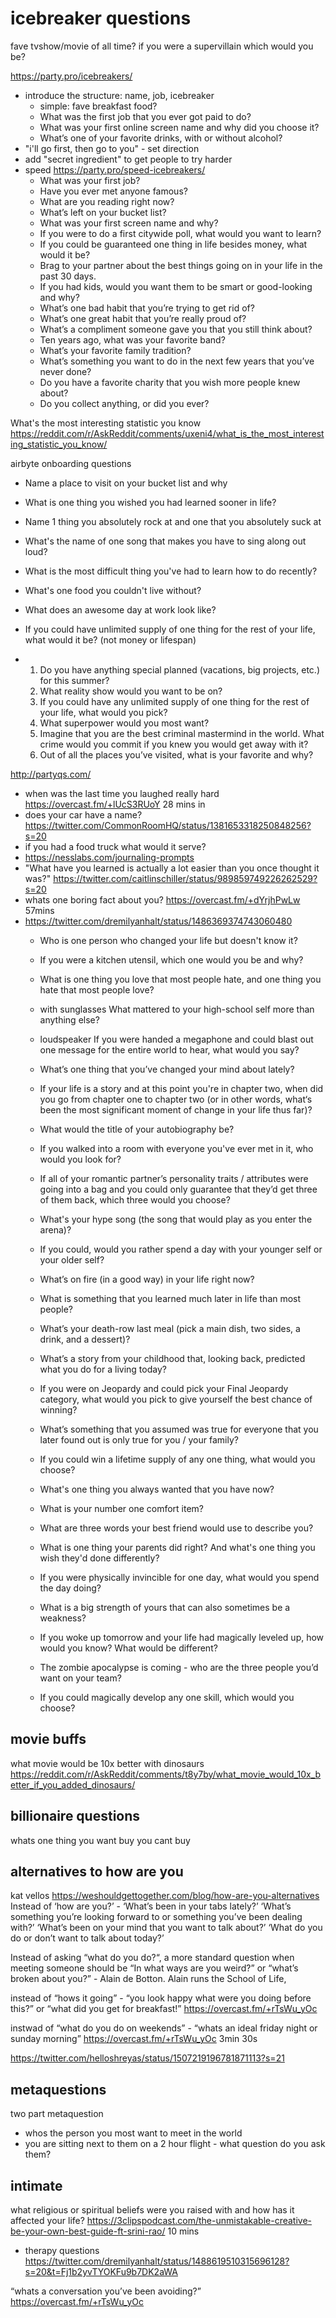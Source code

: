 # icebreaker questions

fave tvshow/movie of all time?
if you were a supervillain which would you be?


https://party.pro/icebreakers/
- introduce the structure: name, job, icebreaker
	- simple: fave breakfast food?
	- What was the first job that you ever got paid to do?
	-  What was your first online screen name and why did you choose it?
	-  What’s one of your favorite drinks, with or without alcohol?
- "i'll go first, then go to you" - set direction
- add "secret ingredient" to get people to try harder
- speed https://party.pro/speed-icebreakers/
	- What was your first job?
	-   Have you ever met anyone famous?
	-   What are you reading right now?
	-   What’s left on your bucket list?
	-   What was your first screen name and why?
	-   If you were to do a first citywide poll, what would you want to learn?
	-   If you could be guaranteed one thing in life besides money, what would it be?
	-   Brag to your partner about the best things going on in your life in the past 30 days.
	-   If you had kids, would you want them to be smart or good-looking and why?
	-   What’s one bad habit that you’re trying to get rid of?
	-   What’s one great habit that you’re really proud of?
	-   What’s a compliment someone gave you that you still think about?
	-   Ten years ago, what was your favorite band?
	-   What’s your favorite family tradition?
	-   What’s something you want to do in the next few years that you’ve never done?
	-   Do you have a favorite charity that you wish more people knew about?
	-   Do you collect anything, or did you ever?

What's the most interesting statistic you know https://reddit.com/r/AskReddit/comments/uxeni4/what_is_the_most_interesting_statistic_you_know/

airbyte onboarding questions
- Name a place to visit on your bucket list and why
- What is one thing you wished you had learned sooner in life?
- Name 1 thing you absolutely rock at and one that you absolutely suck at
- What's the name of one song that makes you have to sing along out loud?
- What is the most difficult thing you've had to learn how to do recently?
- What's one food you couldn't live without?
- What does an awesome day at work look like?
- If you could have unlimited supply of one thing for the rest of your life, what would it be? (not money or lifespan)

-   1.  Do you have anything special planned (vacations, big projects, etc.) for this summer?
    2.  What reality show would you want to be on?
    3.  If you could have any unlimited supply of one thing for the rest of your life, what would you pick?
    4.  What superpower would you most want?
    5.  Imagine that you are the best criminal mastermind in the world. What crime would you commit if you knew you would get away with it?
    6.  Out of all the places you’ve visited, what is your favorite and why?

http://partyqs.com/

 - when was the last time you laughed really hard https://overcast.fm/+lUcS3RUoY 28 mins in
 - does your car have a name? https://twitter.com/CommonRoomHQ/status/1381653318250848256?s=20
 - if you had a food truck what would it serve?
 - https://nesslabs.com/journaling-prompts
 - "What have you learned is actually a lot easier than you once thought it was?" https://twitter.com/caitlinschiller/status/989859749226262529?s=20
 - whats one boring fact about you? https://overcast.fm/+dYrjhPwLw 57mins
 - https://twitter.com/dremilyanhalt/status/1486369374743060480
	- Who is one person who changed your life but doesn't know it?
	
	- If you were a kitchen utensil, which one would you be and why?
	
	- What is one thing you love that most people hate, and one thing you hate that most people love?
	
	- with sunglasses What mattered to your high-school self more than anything else?
	
	- loudspeaker If you were handed a megaphone and could blast out one message for the entire world to hear, what would you say?
	
	- What’s one thing that you’ve changed your mind about lately?
	
	- If your life is a story and at this point you're in chapter two, when did you go from chapter one to chapter two (or in other words, what‘s been the most significant moment of change in your life thus far)?
	
	- What would the title of your autobiography be?
	
	- If you walked into a room with everyone you've ever met in it, who would you look for?
	
	- If all of your romantic partner’s personality traits / attributes were going into a bag and you could only guarantee that they’d get three of them back, which three would you choose?
	
	- What's your hype song (the song that would play as you enter the arena)?
	
	- If you could, would you rather spend a day with your younger self or your older self?
	
	- What’s on fire (in a good way) in your life right now?
	
	- What is something that you learned much later in life than most people?
	
	- What’s your death-row last meal (pick a main dish, two sides, a drink, and a dessert)?
	
	- What’s a story from your childhood that, looking back, predicted what you do for a living today?
	
	- If you were on Jeopardy and could pick your Final Jeopardy category, what would you pick to give yourself the best chance of winning?
	
	- What’s something that you assumed was true for everyone that you later found out is only true for you / your family?
	
	- If you could win a lifetime supply of any one thing, what would you choose?
	
	- What's one thing you always wanted that you have now?
	
	- What is your number one comfort item?
	
	- What are three words your best friend would use to describe you?
	
	- What is one thing your parents did right? And what's one thing you wish they'd done differently?
	
	- If you were physically invincible for one day, what would you spend the day doing?
	
	- What is a big strength of yours that can also sometimes be a weakness?
	
	- If you woke up tomorrow and your life had magically leveled up, how would you know? What would be different?
	
	- The zombie apocalypse is coming - who are the three people you’d want on your team?
	
	- If you could magically develop any one skill, which would you choose?

## movie buffs

what movie would be 10x better with dinosaurs https://reddit.com/r/AskReddit/comments/t8y7by/what_movie_would_10x_better_if_you_added_dinosaurs/

## billionaire questions 

whats one thing you want buy you cant buy

## alternatives to how are you

kat vellos https://weshouldgettogether.com/blog/how-are-you-alternatives
Instead of ‘how are you?’ - ‘What’s been in your tabs lately?’ ‘What’s something you’re looking forward to or something you’ve been dealing with?’ ‘What’s been on your mind that you want to talk about?’ ‘What do you do or don’t want to talk about today?’

Instead of asking “what do you do?“, a more standard question when meeting someone should be “In what ways are you weird?” or “what’s broken about you?” - Alain de Botton. Alain runs the School of Life, 

instead of “hows it going” - “you look happy what were you doing before this?” or “what did you get for breakfast!” https://overcast.fm/+rTsWu_yOc

instwad of “what do you do on weekends” - “whats an ideal friday night or sunday morning” https://overcast.fm/+rTsWu_yOc 3min 30s

https://twitter.com/helloshreyas/status/1507219196781871113?s=21

## metaquestions

two part metaquestion
- whos the person you most want to meet in the world
- you are sitting next to them on a 2 hour flight - what question do you ask them?

## intimate

what religious or spiritual beliefs were you raised with and how has it affected your life? https://3clipspodcast.com/the-unmistakable-creative-be-your-own-best-guide-ft-srini-rao/ 10 mins 
- therapy questions https://twitter.com/dremilyanhalt/status/1488619510315696128?s=20&t=Fj1b2yvTYOKFu9b7DK2aWA

“whats a conversation you’ve been avoiding?”
https://overcast.fm/+rTsWu_yOc